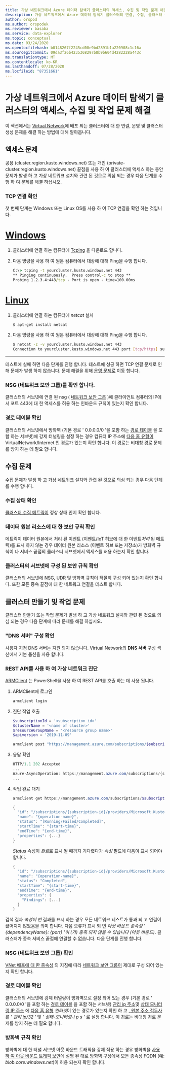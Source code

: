 ```yaml
---
title: 가상 네트워크에서 Azure 데이터 탐색기 클러스터의 액세스, 수집 및 작업 문제 해결
description: 가상 네트워크에서 Azure 데이터 탐색기 클러스터의 연결, 수집, 클러스터 생성 및 작업 문제 해결
author: orspod
ms.author: orspodek
ms.reviewer: basaba
ms.service: data-explorer
ms.topic: conceptual
ms.date: 03/24/2020
ms.openlocfilehash: b0148267f2245cd00e9bd2891b1a220908c1c16a
ms.sourcegitcommit: 09da3f26b4235368297b8b9b604d4282228a443c
ms.translationtype: MT
ms.contentlocale: ko-KR
ms.lasthandoff: 07/28/2020
ms.locfileid: "87351661"
---
```

# <a name="troubleshoot-access-ingestion-and-operation-of-your-azure-data-explorer-cluster-in-your-virtual-network"></a>가상 네트워크에서 Azure 데이터 탐색기 클러스터의 액세스, 수집 및 작업 문제 해결

이 섹션에서는 [Virtual Network](/azure/virtual-network/virtual-networks-overview)에 배포 되는 클러스터에 대 한 연결, 운영 및 클러스터 생성 문제를 해결 하는 방법에 대해 알아봅니다.

## <a name="access-issues"></a>액세스 문제

공용 (cluster.region.kusto.windows.net) 또는 개인 (private-cluster.region.kusto.windows.net) 끝점을 사용 하 여 클러스터에 액세스 하는 동안 문제가 발생 하 고 가상 네트워크 설치와 관련 된 것으로 의심 되는 경우 다음 단계를 수행 하 여 문제를 해결 하십시오.

### <a name="check-tcp-connectivity"></a>TCP 연결 확인

첫 번째 단계는 Windows 또는 Linux OS를 사용 하 여 TCP 연결을 확인 하는 것입니다.

# <a name="windows"></a>[Windows](#tab/windows)

1. 클러스터에 연결 하는 컴퓨터에 [Tcping](https://www.elifulkerson.com/projects/tcping.php) 을 다운로드 합니다.
1. 다음 명령을 사용 하 여 원본 컴퓨터에서 대상에 대해 Ping을 수행 합니다.

   ```cmd
   C:\> tcping -t yourcluster.kusto.windows.net 443 
   ** Pinging continuously.  Press control-c to stop **
   Probing 1.2.3.4:443/tcp - Port is open - time=100.00ms
   ```

# <a name="linux"></a>[Linux](#tab/linux)

1. 클러스터에 연결 하는 컴퓨터에 *netcat* 설치

   ```bash
   $ apt-get install netcat
   ```

1. 다음 명령을 사용 하 여 원본 컴퓨터에서 대상에 대해 Ping을 수행 합니다.

   ```bash
   $ netcat -z -v yourcluster.kusto.windows.net 443
   Connection to yourcluster.kusto.windows.net 443 port [tcp/https] succeeded!
   ```
---

테스트에 실패 하면 다음 단계를 진행 합니다. 테스트에 성공 하면 TCP 연결 문제로 인해 문제가 발생 하지 않습니다. 문제 해결을 위해 [운영 문제로](#cluster-creation-and-operations-issues) 이동 합니다.

### <a name="check-the-network-security-group-nsg"></a>NSG (네트워크 보안 그룹)를 확인 합니다.

클러스터의 서브넷에 연결 된 nsg ( [네트워크 보안 그룹](/azure/virtual-network/security-overview) )에 클라이언트 컴퓨터의 IP에서 포트 443에 대 한 액세스를 허용 하는 인바운드 규칙이 있는지 확인 합니다.

### <a name="check-route-table"></a>경로 테이블 확인

클러스터의 서브넷에서 방화벽 (기본 경로 ' 0.0.0.0/0 '을 포함 하는 [경로 테이블](/azure/virtual-network/virtual-networks-udr-overview) 을 포함 하는 서브넷)에 강제 터널링을 설정 하는 경우 컴퓨터 IP 주소에 [다음 홉 유형이](/azure/virtual-network/virtual-networks-udr-overview) VirtualNetwork/Internet 인 경로가 있는지 확인 합니다. 이 경로는 비대칭 경로 문제를 방지 하는 데 필요 합니다.

## <a name="ingestion-issues"></a>수집 문제

수집 문제가 발생 하 고 가상 네트워크 설치와 관련 된 것으로 의심 되는 경우 다음 단계를 수행 합니다.

### <a name="check-ingestion-health"></a>수집 상태 확인

[클러스터 수집 메트릭이](using-metrics.md#ingestion-health-and-performance-metrics) 정상 상태 인지 확인 합니다.

### <a name="check-security-rules-on-data-source-resources"></a>데이터 원본 리소스에 대 한 보안 규칙 확인

메트릭이 데이터 원본에서 처리 된 이벤트 (이벤트/IoT 허브에 대 한 이벤트*처리* 된 메트릭)를 표시 하지 않는 경우 데이터 원본 리소스 (이벤트 허브 또는 저장소)가 방화벽 규칙이 나 서비스 끝점의 클러스터 서브넷에서 액세스를 허용 하는지 확인 합니다.

### <a name="check-security-rules-configured-on-clusters-subnet"></a>클러스터의 서브넷에 구성 된 보안 규칙 확인

클러스터의 서브넷에 NSG, UDR 및 방화벽 규칙이 적절히 구성 되어 있는지 확인 합니다. 또한 모든 종속 끝점에 대 한 네트워크 연결을 테스트 합니다. 

## <a name="cluster-creation-and-operations-issues"></a>클러스터 만들기 및 작업 문제

클러스터 만들기 또는 작업 문제가 발생 하 고 가상 네트워크 설치와 관련 된 것으로 의심 되는 경우 다음 단계에 따라 문제를 해결 하십시오.

### <a name="check-the-dns-servers-configuration"></a>"DNS 서버" 구성 확인

사용자 지정 DNS 서버는 지원 되지 않습니다. Virtual Network의 **DNS 서버** 구성 섹션에서 기본 옵션을 사용 합니다.

### <a name="diagnose-the-virtual-network-with-the-rest-api"></a>REST API를 사용 하 여 가상 네트워크 진단

[ARMClient](https://chocolatey.org/packages/ARMClient) 는 PowerShell을 사용 하 여 REST API를 호출 하는 데 사용 됩니다. 

1. ARMClient에 로그인

   ```powerShell
   armclient login
   ```

1. 진단 작업 호출

    ```powershell
    $subscriptionId = '<subscription id>'
    $clusterName = '<name of cluster>'
    $resourceGroupName = '<resource group name>'
    $apiversion = '2019-11-09'
    
    armclient post "https://management.azure.com/subscriptions/$subscriptionId/resourceGroups/$resourceGroupName/providers/Microsoft.Kusto/clusters/$clusterName/diagnoseVirtualNetwork?api-version=$apiversion" -verbose
    ```

1. 응답 확인

    ```powershell
    HTTP/1.1 202 Accepted
    ...
    Azure-AsyncOperation: https://management.azure.com/subscriptions/{subscription-id}/providers/Microsoft.Kusto/locations/{location}/operationResults/{operation-id}?api-version=2019-11-09
    ...
    ```

1. 작업 완료 대기

    ```powershell
    armclient get https://management.azure.com/subscriptions/$subscriptionId/providers/Microsoft.Kusto/locations/{location}/operationResults/{operation-id}?api-version=2019-11-09
    
    {
      "id": "/subscriptions/{subscription-id}/providers/Microsoft.Kusto/locations/{location}/operationresults/{operation-id}",
      "name": "{operation-name}",
      "status": "[Running/Failed/Completed]",
      "startTime": "{start-time}",
      "endTime": "{end-time}",
      "properties": {...}
    }
    ```
    
   *Status* 속성이 *완료*로 표시 될 때까지 기다렸다가 *속성* 필드에 다음이 표시 되어야 합니다.

    ```powershell
    {
      "id": "/subscriptions/{subscription-id}/providers/Microsoft.Kusto/locations/{location}/operationresults/{operation-id}",
      "name": "{operation-name}",
      "status": "Completed",
      "startTime": "{start-time}",
      "endTime": "{end-time}",
      "properties": {
        "Findings": [...]
      }
    }
    ```

검색 결과 *속성이 빈* 결과를 표시 하는 경우 모든 네트워크 테스트가 통과 되 고 연결이 끊어지지 않았음을 의미 합니다. 다음 오류가 표시 되 면 *아웃 바운드 종속성 ' {dependencyName}: {port} '이 (가) 충족 되지 않을 수 있습니다 (아웃 바운드)*. 클러스터가 종속 서비스 끝점에 연결할 수 없습니다. 다음 단계를 진행 합니다.

### <a name="check-network-security-group-nsg"></a>NSG (네트워크 보안 그룹) 확인

[VNet 배포에 대 한 종속성](vnet-deployment.md#dependencies-for-vnet-deployment) 의 지침에 따라 [네트워크 보안 그룹이](/azure/virtual-network/security-overview) 제대로 구성 되어 있는지 확인 합니다.

### <a name="check-route-table"></a>경로 테이블 확인

클러스터의 서브넷에 강제 터널링이 방화벽으로 설정 되어 있는 경우 (기본 경로 ' 0.0.0.0/0 '을 포함 하는 [경로 테이블](/azure/virtual-network/virtual-networks-udr-overview) 을 포함 하는 서브넷) [관리 ip 주소](vnet-deployment.md#azure-data-explorer-management-ip-addresses)및 [상태 모니터링 IP 주소](vnet-deployment.md#health-monitoring-addresses) 에 [다음 홉 유형](/azure/virtual-network/virtual-networks-udr-overview##next-hop-types-across-azure-tools) *인터넷*이 있는 경로가 있는지 확인 하 고 [, 원본 주소 접두사](/azure/virtual-network/virtual-networks-udr-overview#how-azure-selects-a-route) 를 *' 관리 ip/32 '* 및 *' 상태-모니터링-i p s '* 로 설정 합니다. 이 경로는 비대칭 경로 문제를 방지 하는 데 필요 합니다.

### <a name="check-firewall-rules"></a>방화벽 규칙 확인

방화벽에 대 한 터널 서브넷 아웃 바운드 트래픽을 강제 적용 하는 경우 방화벽을 [사용 하 여 아웃 바운드 트래픽 보안](vnet-deployment.md#securing-outbound-traffic-with-firewall)에 설명 된 대로 방화벽 구성에서 모든 종속성 FQDN (예: *blob.core.windows.net*)이 허용 되는지 확인 합니다.
